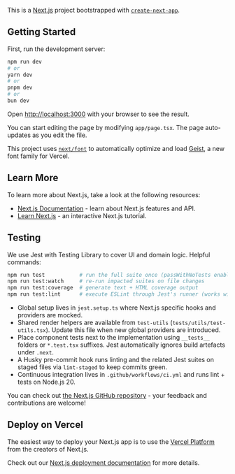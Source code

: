 This is a [Next.js](https://nextjs.org) project bootstrapped with [`create-next-app`](https://nextjs.org/docs/app/api-reference/cli/create-next-app).

## Getting Started

First, run the development server:

```bash
npm run dev
# or
yarn dev
# or
pnpm dev
# or
bun dev
```

Open [http://localhost:3000](http://localhost:3000) with your browser to see the result.

You can start editing the page by modifying `app/page.tsx`. The page auto-updates as you edit the file.

This project uses [`next/font`](https://nextjs.org/docs/app/building-your-application/optimizing/fonts) to automatically optimize and load [Geist](https://vercel.com/font), a new font family for Vercel.

## Learn More

To learn more about Next.js, take a look at the following resources:

- [Next.js Documentation](https://nextjs.org/docs) - learn about Next.js features and API.
- [Learn Next.js](https://nextjs.org/learn) - an interactive Next.js tutorial.

## Testing

We use Jest with Testing Library to cover UI and domain logic. Helpful commands:

```bash
npm run test           # run the full suite once (passWithNoTests enabled)
npm run test:watch     # re-run impacted suites on file changes
npm run test:coverage  # generate text + HTML coverage output
npm run test:lint      # execute ESLint through Jest's runner (works with selectProjects)
```

- Global setup lives in `jest.setup.ts` where Next.js specific hooks and providers are mocked.
- Shared render helpers are available from `test-utils` (`tests/utils/test-utils.tsx`). Update this file when new global providers are introduced.
- Place component tests next to the implementation using `__tests__` folders or `*.test.tsx` suffixes. Jest automatically ignores build artefacts under `.next`.
- A Husky pre-commit hook runs linting and the related Jest suites on staged files via `lint-staged` to keep commits green.
- Continuous integration lives in `.github/workflows/ci.yml` and runs lint + tests on Node.js 20.

You can check out [the Next.js GitHub repository](https://github.com/vercel/next.js) - your feedback and contributions are welcome!

## Deploy on Vercel

The easiest way to deploy your Next.js app is to use the [Vercel Platform](https://vercel.com/new?utm_medium=default-template&filter=next.js&utm_source=create-next-app&utm_campaign=create-next-app-readme) from the creators of Next.js.

Check out our [Next.js deployment documentation](https://nextjs.org/docs/app/building-your-application/deploying) for more details.
